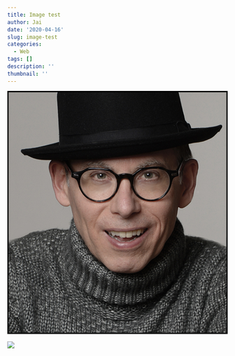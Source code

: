 ```yaml
---
title: Image test
author: Jai
date: '2020-04-16'
slug: image-test
categories:
  - Web
tags: []
description: ''
thumbnail: ''
---
```


![](../../static/img/Jeffryes_HeadCrop.jpg)

![](/img/Jeffryes_HeadCrop.jpg)